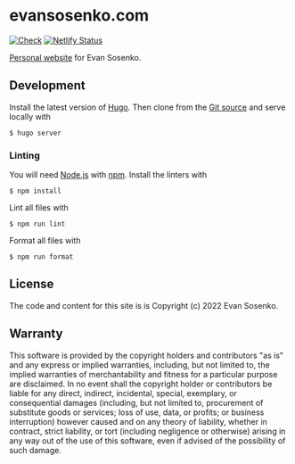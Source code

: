 # evansosenko.com

[![Check](https://github.com/evansosenko/evansosenko.com/actions/workflows/check.yml/badge.svg)](https://github.com/evansosenko/evansosenko.com/actions/workflows/check.yml)
[![Netlify Status](https://api.netlify.com/api/v1/badges/10283222-7d80-4346-94d0-f438483033d4/deploy-status)](https://app.netlify.com/sites/evansosenko/deploys)

[Personal website][evansosenko.com] for Evan Sosenko.

[evansosenko.com]: https://evansosenko.com

## Development

Install the latest version of [Hugo].
Then clone from the [Git source] and serve locally with

```
$ hugo server
```

[hugo]: https://gohugo.io/
[git source]: https://github.com/evansosenko/evansosenko.com

### Linting

You will need [Node.js] with [npm].
Install the linters with

```
$ npm install
```

Lint all files with

```
$ npm run lint
```

Format all files with

```
$ npm run format
```

[node.js]: https://nodejs.org/
[npm]: https://www.npmjs.com/

## License

The code and content for this site is is Copyright (c) 2022 Evan Sosenko.

## Warranty

This software is provided by the copyright holders and contributors "as is" and
any express or implied warranties, including, but not limited to, the implied
warranties of merchantability and fitness for a particular purpose are
disclaimed. In no event shall the copyright holder or contributors be liable for
any direct, indirect, incidental, special, exemplary, or consequential damages
(including, but not limited to, procurement of substitute goods or services;
loss of use, data, or profits; or business interruption) however caused and on
any theory of liability, whether in contract, strict liability, or tort
(including negligence or otherwise) arising in any way out of the use of this
software, even if advised of the possibility of such damage.
